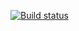 [![Build status](https://ci.appveyor.com/api/projects/status/e8p1277napwy04k9?svg=true)](https://ci.appveyor.com/project/AleksandrMukhin/2-3-patterns-part-2)
